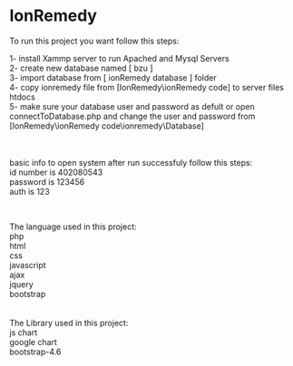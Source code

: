 # IonRemedy
To run this project you want follow this steps:

1- install Xammp server to run Apached and Mysql Servers <br />
2- create new database named [ bzu ] <br />
3- import database from [ ionRemedy database ] folder <br />
4- copy ionremedy file from [IonRemedy\ionRemedy code] to server files htdocs <br />
5- make sure your database user and password as defult or open connectToDatabase.php and change the user and password from [IonRemedy\ionRemedy code\ionremedy\Database]

<br /><br />
basic info to open system after run successfuly follow this steps:<br/>
id number is 402080543<br/>
password is 123456<br/>
auth is 123<br/>

<br/>

The language used in this project:<br/>
php<br/>
html<br/>
css<br/>
javascript<br/>
ajax<br/>
jquery<br/>
bootstrap<br/>
<br /><br/>
The Library used in this project:<br/>
js chart<br/>
google chart<br/>
bootstrap-4.6<br/>
